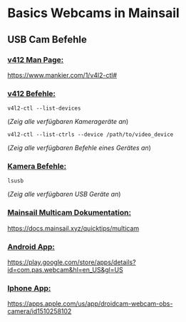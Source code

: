 # Basics Webcams in Mainsail


## **USB Cam Befehle**

### <u> v412 Man Page:</u>  
https://www.mankier.com/1/v4l2-ctl#

### <u>v412 Befehle: </u>  
```
v4l2-ctl --list-devices   
```
(*Zeig alle verfügbaren Kamerageräte an*)  
```
v4l2-ctl --list-ctrls --device /path/to/video_device 
``` 
(*Zeig alle verfügbaren Befehle eines Gerätes an*)

### <u>Kamera Befehle: </u> 
```
lsusb  
```
(*Zeig alle verfügbaren USB Geräte an*)

### <u>Mainsail Multicam Dokumentation: </u> 
https://docs.mainsail.xyz/quicktips/multicam

### <u>Android App: </u>  
https://play.google.com/store/apps/details?id=com.pas.webcam&hl=en_US&gl=US

### <u>Iphone App: </u>  
https://apps.apple.com/us/app/droidcam-webcam-obs-camera/id1510258102
